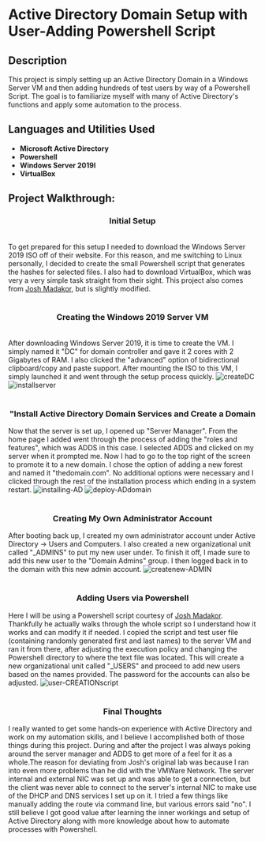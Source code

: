 <h1>Active Directory Domain Setup with User-Adding Powershell Script</h1>

<h2>Description</h2>
This project is simply setting up an Active Directory Domain in a Windows Server VM and then adding hundreds of test users by way of a Powershell Script. The goal is to familiarize myself with many of Active Directory's functions and apply some automation to the process.
<br />


<h2>Languages and Utilities Used</h2>

- <b>Microsoft Active Directory</b> 
- <b>Powershell</b>
- <b>Windows Server 2019l</b>
- <b>VirtualBox</b>

<h2>Project Walkthrough:</h2>

<p>
<h3 align="center">Initial Setup</h3> <br/>
To get prepared for this setup I needed to download the Windows Server 2019 ISO off of their website. For this reason, and me switching to Linux personally, I decided to create the small Powershell script that generates the hashes for selected files. I also had to download VirtualBox, which was very a very simple task straight from their sight. This project also comes from <a href="https://www.youtube.com/@JoshMadakor">Josh Madakor</a>, but is slightly modified.
<br />
<br />
<h3 align="center">Creating the Windows 2019 Server VM</h3> <br/>
After downloading Windows Server 2019, it is time to create the VM. I simply named it "DC" for domain controller and gave it 2 cores with 2 Gigabytes of RAM. I also clicked the "advanced" option of bidirectional clipboard/copy and paste support. After mounting the ISO to this VM, I simply launched it and went through the setup process quickly.
<img src="https://i.ibb.co/3zfMK7J/createDC.png" alt="createDC" border="0">
<img src="https://i.ibb.co/YBRtbqx/installserver.png" alt="installserver" border="0">
<br />
<br />
 <h3 align="center"> "Install Active Directory Domain Services and Create a Domain</h3>
Now that the server is set up, I opened up "Server Manager". From the home page I added went through the process of adding the "roles and features", which was ADDS in this case. I selected ADDS and clicked on my server when it prompted me. Now I had to go to the top right of the screen to promote it to a new domain. I chose the option of adding a new forest and named it "thedomain.com". No additional options were necessary and I clicked through the rest of the installation process which ending in a system restart.
<img src="https://i.ibb.co/80ySMbZ/installing-AD.png" alt="installing-AD" border="0">
<img src="https://i.ibb.co/zGRDX8k/deploy-ADdomain.png" alt="deploy-ADdomain" border="0">
 <br />
 <br />
<h3 align="center"> Creating My Own Administrator Account </h3>
After booting back up, I created my own administrator account under Active Directory -> Users and Computers. I also created a new organizational unit called "_ADMINS" to put my new user under. To finish it off, I made sure to add this new user to the "Domain Admins" group. I then logged back in to the domain with this new admin account.
<img src="https://i.ibb.co/jyRP7Pd/createnew-ADMIN.png" alt="createnew-ADMIN" border="0">
<br />
<br />
<h3 align="center">Adding Users via Powershell</h3>
Here I will be using a Powershell script courtesy of <a href="https://www.youtube.com/@JoshMadakor">Josh Madakor</a>. Thankfully he actually walks through the whole script so I understand how it works and can modify it if needed. I copied the script and test user file (containing randomly generated first and last names) to the server VM and ran it from there, after adjusting the execution policy and changing the Powershell directory to where the text file was located. This will create a new organizational unit called "_USERS" and proceed to add new users based on the names provided. The password for the accounts can also be adjusted.
<img src="https://i.ibb.co/XS1czdp/user-CREATIONscript.png" alt="user-CREATIONscript" border="0">
<br />
<br />
<h3 align="center">Final Thoughts</h3>
I really wanted to get some hands-on experience with Active Directory and work on my automation skills, and I believe I accomplished both of those things during this project. During and after the project I was always poking around the server manager and ADDS to get more of a feel for it as a whole.The reason for deviating from Josh's original lab was because I ran into even more problems than he did with the VMWare Network. The server internal and external NIC was set up and was able to get a connection, but the client was never able to connect to the server's internal NIC to make use of the DHCP and DNS services I set up on it. I tried a few things like manually adding the route via command line, but various errors said "no". I still believe I got good value after learning the inner workings and setup of Active Directory along with more knowledge about how to automate processes with Powershell. 

 
</p>

